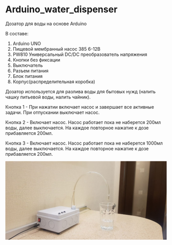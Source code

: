 # Arduino_water_dispenser
Дозатор для воды на основе Arduino

В составе:
1. Arduino UNO
2. Пищевой мембранный насос 385 6-12В
3. PW810 Универсальный DC/DC преобразователь напряжения
4. Кнопки без фиксации
5. Выключатель
6. Разъем питания
7. Блок питания
8. Корпус(распределительная коробка) 

Дозатор используется для разлива воды для бытовых нужд (налить чашку питьевой воды, налить чайник).
<p>Кнопка 1 - При нажатии включает насос и завершает все активные задачи. 
           При отпускании выключает насос.</p>
<p>Кнопка 2 - Включает насос. Насос работает пока не наберется 200мл воды, 
           далее выключается. На каждое повторное нажатие к дозе прибавляется 200мл.</p>
<p>Кнопка 3 - Включает насос. Насос работает пока не наберется 1000мл воды, 
           далее выключается. На каждое повторное нажатие к дозе прибавляется 200мл.</p>

![Иллюстрация к проекту](https://github.com/accursedblm/Arduino_water_dispenser/blob/main/images/img1.jpg)
